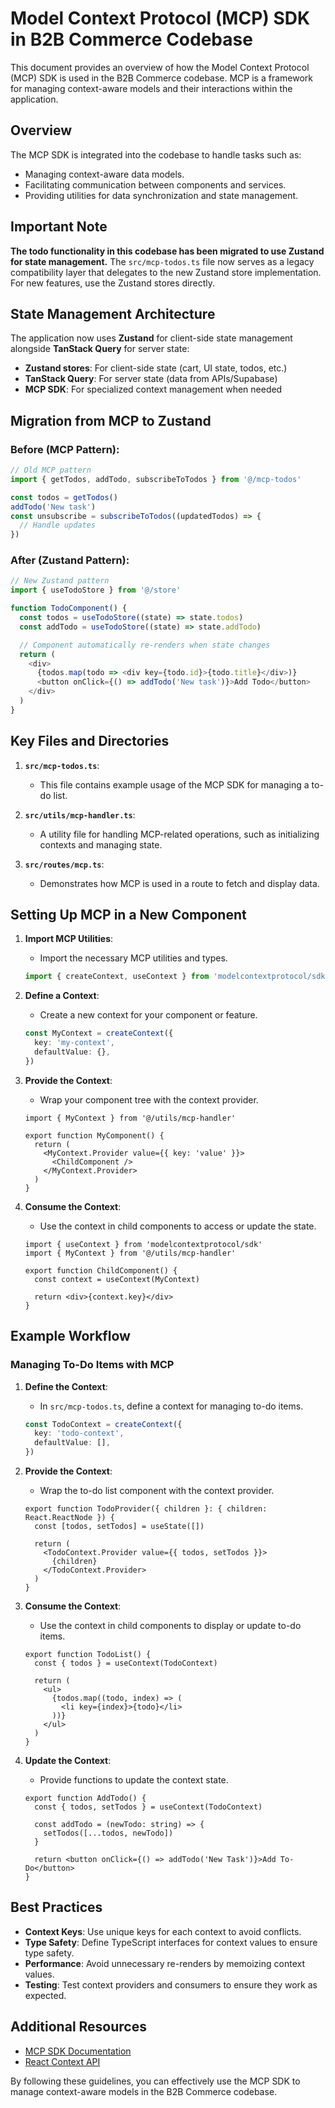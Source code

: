 # Model Context Protocol (MCP) SDK in B2B Commerce Codebase

This document provides an overview of how the Model Context Protocol (MCP) SDK is used in the B2B Commerce codebase. MCP is a framework for managing context-aware models and their interactions within the application.

## Overview

The MCP SDK is integrated into the codebase to handle tasks such as:

- Managing context-aware data models.
- Facilitating communication between components and services.
- Providing utilities for data synchronization and state management.

## Important Note

**The todo functionality in this codebase has been migrated to use Zustand for state management.** The `src/mcp-todos.ts` file now serves as a legacy compatibility layer that delegates to the new Zustand store implementation. For new features, use the Zustand stores directly.

## State Management Architecture

The application now uses **Zustand** for client-side state management alongside **TanStack Query** for server state:

- **Zustand stores**: For client-side state (cart, UI state, todos, etc.)
- **TanStack Query**: For server state (data from APIs/Supabase)
- **MCP SDK**: For specialized context management when needed

## Migration from MCP to Zustand

### Before (MCP Pattern):

```typescript
// Old MCP pattern
import { getTodos, addTodo, subscribeToTodos } from '@/mcp-todos'

const todos = getTodos()
addTodo('New task')
const unsubscribe = subscribeToTodos((updatedTodos) => {
  // Handle updates
})
```

### After (Zustand Pattern):

```typescript
// New Zustand pattern
import { useTodoStore } from '@/store'

function TodoComponent() {
  const todos = useTodoStore((state) => state.todos)
  const addTodo = useTodoStore((state) => state.addTodo)

  // Component automatically re-renders when state changes
  return (
    <div>
      {todos.map(todo => <div key={todo.id}>{todo.title}</div>)}
      <button onClick={() => addTodo('New task')}>Add Todo</button>
    </div>
  )
}
```

## Key Files and Directories

1. **`src/mcp-todos.ts`**:
   - This file contains example usage of the MCP SDK for managing a to-do list.

2. **`src/utils/mcp-handler.ts`**:
   - A utility file for handling MCP-related operations, such as initializing contexts and managing state.

3. **`src/routes/mcp.ts`**:
   - Demonstrates how MCP is used in a route to fetch and display data.

## Setting Up MCP in a New Component

1. **Import MCP Utilities**:
   - Import the necessary MCP utilities and types.

   ```typescript
   import { createContext, useContext } from 'modelcontextprotocol/sdk'
   ```

2. **Define a Context**:
   - Create a new context for your component or feature.

   ```typescript
   const MyContext = createContext({
     key: 'my-context',
     defaultValue: {},
   })
   ```

3. **Provide the Context**:
   - Wrap your component tree with the context provider.

   ```tsx
   import { MyContext } from '@/utils/mcp-handler'

   export function MyComponent() {
     return (
       <MyContext.Provider value={{ key: 'value' }}>
         <ChildComponent />
       </MyContext.Provider>
     )
   }
   ```

4. **Consume the Context**:
   - Use the context in child components to access or update the state.

   ```tsx
   import { useContext } from 'modelcontextprotocol/sdk'
   import { MyContext } from '@/utils/mcp-handler'

   export function ChildComponent() {
     const context = useContext(MyContext)

     return <div>{context.key}</div>
   }
   ```

## Example Workflow

### Managing To-Do Items with MCP

1. **Define the Context**:
   - In `src/mcp-todos.ts`, define a context for managing to-do items.

   ```typescript
   const TodoContext = createContext({
     key: 'todo-context',
     defaultValue: [],
   })
   ```

2. **Provide the Context**:
   - Wrap the to-do list component with the context provider.

   ```tsx
   export function TodoProvider({ children }: { children: React.ReactNode }) {
     const [todos, setTodos] = useState([])

     return (
       <TodoContext.Provider value={{ todos, setTodos }}>
         {children}
       </TodoContext.Provider>
     )
   }
   ```

3. **Consume the Context**:
   - Use the context in child components to display or update to-do items.

   ```tsx
   export function TodoList() {
     const { todos } = useContext(TodoContext)

     return (
       <ul>
         {todos.map((todo, index) => (
           <li key={index}>{todo}</li>
         ))}
       </ul>
     )
   }
   ```

4. **Update the Context**:
   - Provide functions to update the context state.

   ```tsx
   export function AddTodo() {
     const { todos, setTodos } = useContext(TodoContext)

     const addTodo = (newTodo: string) => {
       setTodos([...todos, newTodo])
     }

     return <button onClick={() => addTodo('New Task')}>Add To-Do</button>
   }
   ```

## Best Practices

- **Context Keys**: Use unique keys for each context to avoid conflicts.
- **Type Safety**: Define TypeScript interfaces for context values to ensure type safety.
- **Performance**: Avoid unnecessary re-renders by memoizing context values.
- **Testing**: Test context providers and consumers to ensure they work as expected.

## Additional Resources

- [MCP SDK Documentation](https://modelcontextprotocol.com/docs)
- [React Context API](https://reactjs.org/docs/context.html)

By following these guidelines, you can effectively use the MCP SDK to manage context-aware models in the B2B Commerce codebase.
